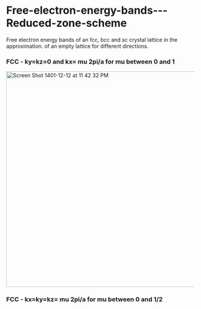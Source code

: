 # Free-electron-energy-bands---Reduced-zone-scheme
Free electron energy bands of an fcc, bcc and sc crystal lattice in the approximation. of an empty lattice for different directions.

### FCC - ky=kz=0 and kx= mu 2pi/a for mu between 0 and 1

<img width="576" alt="Screen Shot 1401-12-12 at 11 42 32 PM" src="https://user-images.githubusercontent.com/89476798/222818410-ab86e463-be0c-4c8a-95de-318194c89ae3.png">

### FCC - kx=ky=kz= mu 2pi/a for mu between 0 and 1/2

